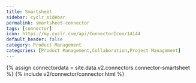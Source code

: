 ```yaml
---
title: Smartsheet
sidebar: cyclr_sidebar
permalink: smartsheet-connector
tags: [connector]
icon: https://my.cyclr.com/api/ConnectorIcon/14144
default_header: false
category: Product Management
categories: [Product Management,Collaboration,Project Management]
---
```

{% assign connectordata = site.data.v2.connectors.connector-smartsheet %}
{% include v2/connector/connector.html %}	